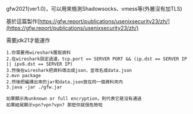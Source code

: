 gfw2021(ver1.0)，可以用來檢測Shadowsocks、vmess等(外層沒有加TLS)

基於這篇製作[https://gfw.report/publications/usenixsecurity23/zh/](https://gfw.report/publications/usenixsecurity23/zh/)

需要jdk21才能運作

```
1.你需要用wireshark獲取資料
2.在wireshark設定過濾，tcp.port == SERVER PORT && (ip.dst == SERVER IP || ipv6.dst == SERVER IP)
3.然後在wireshark把資料導出成json，並改名成data.json
2.mvn package
2.然後把編譯出來的jar和data.json放在同一個資料夾内
3.java -jar ./gfw.jar

如果顯示為unknown or full encryption，則代表它是沒有通過
如果結尾顯示vpn?vpn?vpn? 那麽你就很危險啦
```